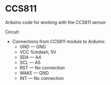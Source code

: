 # CCS811
Arduino code for working with the CCS811 sensor

Circuit:
- Connections from CCS811 module to Arduino:
  - GND &mdash; GND
  - VCC %mdash; 5V
  - SDA &mdash; A4
  - SCL &mdash; A5
  - RST &mdash; No connection
  - WAKE &mdash; GND
  - INT &mdash; No connection
